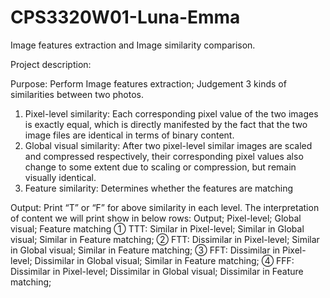 # CPS3320W01-Luna-Emma
Image features extraction and Image similarity comparison.

Project description:

Purpose: Perform Image features extraction; Judgement 3 kinds of similarities between two photos. 
1. Pixel-level similarity: Each corresponding pixel value of the two images is exactly equal, which is directly manifested by the fact that the two image files are identical in terms of binary content.
2. Global visual similarity: After two pixel-level similar images are scaled and compressed respectively, their corresponding pixel values also change to some extent due to scaling or compression, but remain visually identical.
3. Feature similarity: Determines whether the features are matching

Output: Print “T” or “F” for above similarity in each level. The interpretation of content we will print show in below rows:
Output;	Pixel-level;	Global visual;	Feature matching
① TTT:	Similar in Pixel-level;	Similar in Global visual;	Similar in Feature matching;
② FTT:	Dissimilar in Pixel-level;	Similar in Global visual;	Similar in Feature matching;
③ FFT:	Dissimilar in Pixel-level;	Dissimilar in Global visual;	Similar in Feature matching;
④ FFF:	Dissimilar in Pixel-level;	Dissimilar in Global visual;	Dissimilar in Feature matching;
